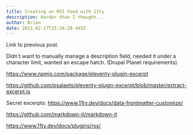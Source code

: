 ```yaml
---
title: Creating an RSS Feed with 11ty
description: Harder than I thought...
author: Brian
date: 2021-02-27T15:24:29.445Z
---
```

Link to previous post.

Didn't want to manually manage a description field, needed it under a character limit, wanted an escape hatch. (Drupal Planet requirements)

https://www.npmjs.com/package/eleventy-plugin-excerpt

https://github.com/psalaets/eleventy-plugin-excerpt/blob/master/extract-excerpt.js

Secret excerpts: https://www.11ty.dev/docs/data-frontmatter-customize/

https://github.com/markdown-it/markdown-it

https://www.11ty.dev/docs/plugins/rss/
